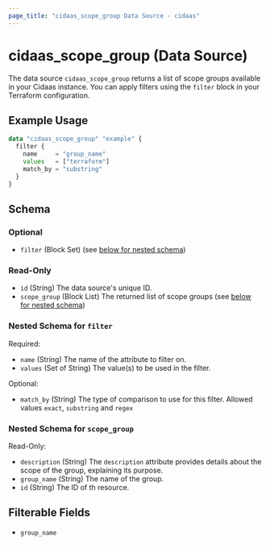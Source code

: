 ```yaml
---
page_title: "cidaas_scope_group Data Source - cidaas"
---
```


# cidaas_scope_group (Data Source)

The data source `cidaas_scope_group` returns a list of scope groups available in your Cidaas instance.
You can apply filters using the `filter` block in your Terraform configuration.


## Example Usage

```terraform
data "cidaas_scope_group" "example" {
  filter {
    name     = "group_name"
    values   = ["terraform"]
    match_by = "substring"
  }
}
```


<!-- schema generated by tfplugindocs -->
## Schema

### Optional

- `filter` (Block Set) (see [below for nested schema](#nestedblock--filter))

### Read-Only

- `id` (String) The data source's unique ID.
- `scope_group` (Block List) The returned list of scope groups (see [below for nested schema](#nestedblock--scope_group))

<a id="nestedblock--filter"></a>
### Nested Schema for `filter`

Required:

- `name` (String) The name of the attribute to filter on.
- `values` (Set of String) The value(s) to be used in the filter.

Optional:

- `match_by` (String) The type of comparison to use for this filter. Allowed values `exact`, `substring` and `regex`


<a id="nestedblock--scope_group"></a>
### Nested Schema for `scope_group`

Read-Only:

- `description` (String) The `description` attribute provides details about the scope of the group, explaining its purpose.
- `group_name` (String) The name of the group.
- `id` (String) The ID of th resource.

## Filterable Fields

* `group_name`
